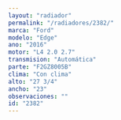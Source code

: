 ```yaml
---
layout: "radiador"
permalink: "/radiadores/2382/"
marca: "Ford"
modelo: "Edge"
ano: "2016"
motor: "L4 2.0 2.7"
transmision: "Automática"
parte: "F2GZ8005B"
clima: "Con clima"
alto: "27 3/4"
ancho: "23"
observaciones: ""
id: "2382"
---
```


